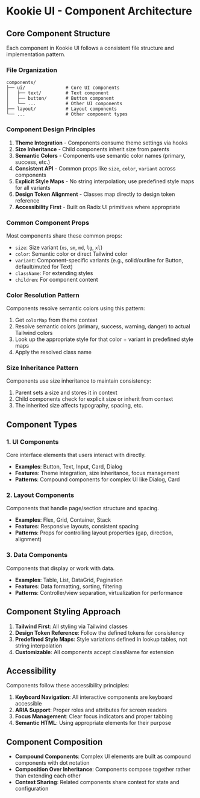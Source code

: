 # Kookie UI - Component Architecture

## Core Component Structure

Each component in Kookie UI follows a consistent file structure and implementation pattern.

### File Organization

```
components/
├── ui/               # Core UI components
│   ├── text/         # Text component
│   ├── button/       # Button component
│   └── ...           # Other UI components
├── layout/           # Layout components
└── ...               # Other component types
```

### Component Design Principles

1. **Theme Integration** - Components consume theme settings via hooks
2. **Size Inheritance** - Child components inherit size from parents
3. **Semantic Colors** - Components use semantic color names (primary, success, etc.)
4. **Consistent API** - Common props like `size`, `color`, `variant` across components
5. **Explicit Style Maps** - No string interpolation; use predefined style maps for all variants
6. **Design Token Alignment** - Classes map directly to design token reference
7. **Accessibility First** - Built on Radix UI primitives where appropriate

### Common Component Props

Most components share these common props:

- `size`: Size variant (`xs`, `sm`, `md`, `lg`, `xl`)
- `color`: Semantic color or direct Tailwind color
- `variant`: Component-specific variants (e.g., solid/outline for Button, default/muted for Text)
- `className`: For extending styles
- `children`: For component content

### Color Resolution Pattern

Components resolve semantic colors using this pattern:

1. Get `colorMap` from theme context
2. Resolve semantic colors (primary, success, warning, danger) to actual Tailwind colors
3. Look up the appropriate style for that color + variant in predefined style maps
4. Apply the resolved class name

### Size Inheritance Pattern

Components use size inheritance to maintain consistency:

1. Parent sets a size and stores it in context
2. Child components check for explicit size or inherit from context
3. The inherited size affects typography, spacing, etc.

## Component Types

### 1. UI Components

Core interface elements that users interact with directly.

- **Examples**: Button, Text, Input, Card, Dialog
- **Features**: Theme integration, size inheritance, focus management
- **Patterns**: Compound components for complex UI like Dialog, Card

### 2. Layout Components

Components that handle page/section structure and spacing.

- **Examples**: Flex, Grid, Container, Stack
- **Features**: Responsive layouts, consistent spacing
- **Patterns**: Props for controlling layout properties (gap, direction, alignment)

### 3. Data Components

Components that display or work with data.

- **Examples**: Table, List, DataGrid, Pagination
- **Features**: Data formatting, sorting, filtering
- **Patterns**: Controller/view separation, virtualization for performance

## Component Styling Approach

1. **Tailwind First**: All styling via Tailwind classes
2. **Design Token Reference**: Follow the defined tokens for consistency
3. **Predefined Style Maps**: Style variations defined in lookup tables, not string interpolation
4. **Customizable**: All components accept className for extension

## Accessibility

Components follow these accessibility principles:

1. **Keyboard Navigation**: All interactive components are keyboard accessible
2. **ARIA Support**: Proper roles and attributes for screen readers
3. **Focus Management**: Clear focus indicators and proper tabbing
4. **Semantic HTML**: Using appropriate elements for their purpose

## Component Composition

- **Compound Components**: Complex UI elements are built as compound components with dot notation
- **Composition Over Inheritance**: Components compose together rather than extending each other
- **Context Sharing**: Related components share context for state and configuration
